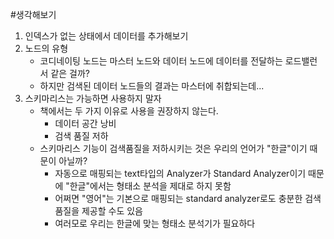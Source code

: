 #생각해보기
1. 인덱스가 없는 상태에서 데이터를 추가해보기
2. 노드의 유형
    - 코디네이팅 노드는 마스터 노드와 데이터 노드에 데이터를 전달하는 로드밸런서 같은 걸까?
    - 하지만 검색된 데이터 노드들의 결과는 마스터에 취합되는데...
3. 스키마리스는 가능하면 사용하지 말자
    - 책에서는 두 가지 이유로 사용을 권장하지 않는다.
        - 데이터 공간 낭비
        - 검색 품질 저하
    - 스키마리스 기능이 검색품질을 저하시키는 것은 우리의 언어가 "한글"이기 때문이 아닐까?
        - 자동으로 매핑되는 text타입의 Analyzer가 Standard Analyzer이기 때문에 "한글"에서는 형태소 분석을 제대로 하지 못함
        - 어쩌면 "영어"는 기본으로 매핑되는 standard analyzer로도 충분한 검색 품질을 제공할 수도 있음
        - 여러모로 우리는 한글에 맞는 형태소 분석기가 필요하다
        